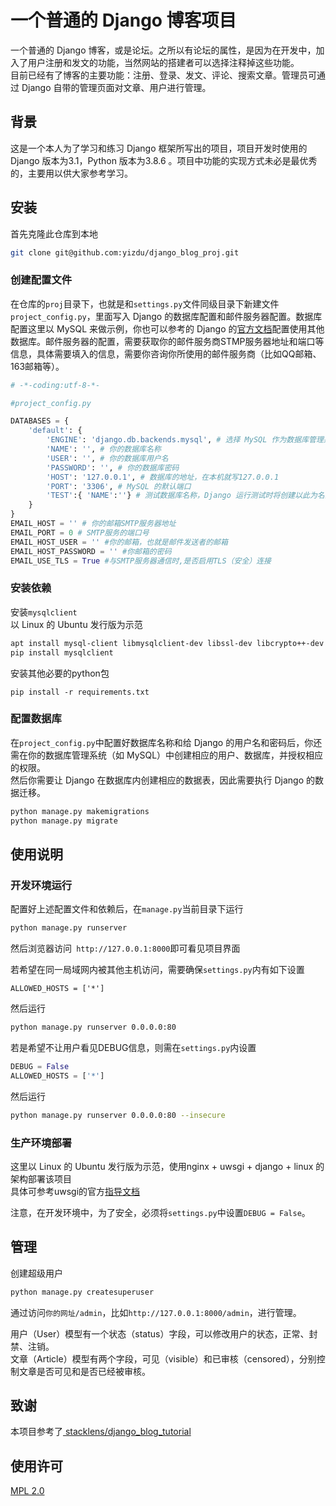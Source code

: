 # 一个普通的 Django 博客项目

一个普通的 Django 博客，或是论坛。之所以有论坛的属性，是因为在开发中，加入了用户注册和发文的功能，当然网站的搭建者可以选择注释掉这些功能。  
目前已经有了博客的主要功能：注册、登录、发文、评论、搜索文章。管理员可通过 Django 自带的管理页面对文章、用户进行管理。  

## 背景

这是一个本人为了学习和练习 Django 框架所写出的项目，项目开发时使用的 Django 版本为3.1，Python 版本为3.8.6 。项目中功能的实现方式未必是最优秀的，主要用以供大家参考学习。  

## 安装

首先克隆此仓库到本地  
```sh
git clone git@github.com:yizdu/django_blog_proj.git
```

### 创建配置文件

在仓库的`proj`目录下，也就是和`settings.py`文件同级目录下新建文件`project_config.py`，里面写入 Django 的数据库配置和邮件服务器配置。数据库配置这里以 MySQL 来做示例，你也可以参考的 Django 的[官方文档](https://docs.djangoproject.com/zh-hans/3.2/ref/settings/#databases)配置使用其他数据库。邮件服务器的配置，需要获取你的邮件服务商STMP服务器地址和端口等信息，具体需要填入的信息，需要你咨询你所使用的邮件服务商（比如QQ邮箱、163邮箱等）。  
```py
# -*-coding:utf-8-*-

#project_config.py

DATABASES = {
    'default': {
        'ENGINE': 'django.db.backends.mysql', # 选择 MySQL 作为数据库管理系统
        'NAME': '', # 你的数据库名称
        'USER': '', # 你的数据库用户名
        'PASSWORD': '', # 你的数据库密码
        'HOST': '127.0.0.1', # 数据库的地址，在本机就写127.0.0.1
        'PORT': '3306', # MySQL 的默认端口
        'TEST':{ 'NAME':''} # 测试数据库名称，Django 运行测试时将创建以此为名的临时数据库
    }
}
EMAIL_HOST = '' # 你的邮箱SMTP服务器地址
EMAIL_PORT = 0 # SMTP服务的端口号
EMAIL_HOST_USER = '' #你的邮箱，也就是邮件发送者的邮箱
EMAIL_HOST_PASSWORD = '' #你邮箱的密码
EMAIL_USE_TLS = True #与SMTP服务器通信时,是否启用TLS（安全）连接

```

### 安装依赖

安装`mysqlclient`  
以 Linux 的 Ubuntu 发行版为示范  
```sh
apt install mysql-client libmysqlclient-dev libssl-dev libcrypto++-dev 
pip install mysqlclient
```
安装其他必要的python包  
```
pip install -r requirements.txt
```

### 配置数据库

在`project_config.py`中配置好数据库名称和给 Django 的用户名和密码后，你还需在你的数据库管理系统（如 MySQL）中创建相应的用户、数据库，并授权相应的权限。  
然后你需要让 Django 在数据库内创建相应的数据表，因此需要执行 Django 的数据迁移。  
```sh
python manage.py makemigrations
python manage.py migrate
```

## 使用说明

### 开发环境运行

配置好上述配置文件和依赖后，在`manage.py`当前目录下运行  
```sh
python manage.py runserver
```
然后浏览器访问` http://127.0.0.1:8000`即可看见项目界面  

若希望在同一局域网内被其他主机访问，需要确保`settings.py`内有如下设置  
```
ALLOWED_HOSTS = ['*']
```
然后运行  
```sh
python manage.py runserver 0.0.0.0:80
```

若是希望不让用户看见DEBUG信息，则需在`settings.py`内设置  
```py
DEBUG = False
ALLOWED_HOSTS = ['*']
```

然后运行  
```sh
python manage.py runserver 0.0.0.0:80 --insecure
```

### 生产环境部署

这里以 Linux 的 Ubuntu 发行版为示范，使用nginx + uwsgi + django + linux 的架构部署该项目  
具体可参考uwsgi的官方[指导文档](https://uwsgi-docs.readthedocs.io/en/latest/tutorials/Django_and_nginx.html#setting-up-django-and-your-web-server-with-uwsgi-and-nginx)

注意，在开发环境中，为了安全，必须将`settings.py`中设置`DEBUG = False`。  

## 管理

创建超级用户  
```sh
python manage.py createsuperuser
```
通过访问`你的网址/admin`，比如`http://127.0.0.1:8000/admin`，进行管理。  

用户（User）模型有一个状态（status）字段，可以修改用户的状态，正常、封禁、注销。  
文章（Article）模型有两个字段，可见（visible）和已审核（censored），分别控制文章是否可见和是否已经被审核。  

## 致谢

本项目参考了[ stacklens/django_blog_tutorial ](https://github.com/stacklens/django_blog_tutorial)


## 使用许可

[MPL 2.0](LICENSE)
